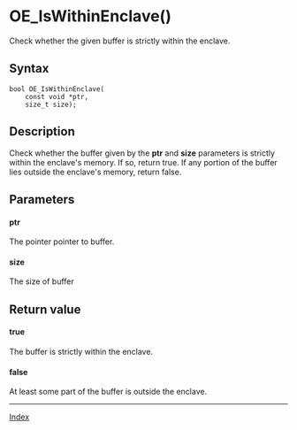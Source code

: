 # OE_IsWithinEnclave()

Check whether the given buffer is strictly within the enclave.

## Syntax

    bool OE_IsWithinEnclave(
        const void *ptr,
        size_t size);
## Description 

Check whether the buffer given by the **ptr** and **size** parameters is strictly within the enclave's memory. If so, return true. If any portion of the buffer lies outside the enclave's memory, return false.





## Parameters

#### ptr

The pointer pointer to buffer.


#### size

The size of buffer


## Return value

#### true

The buffer is strictly within the enclave.


#### false

At least some part of the buffer is outside the enclave.


---
[Index](index.md)

